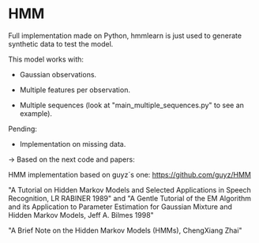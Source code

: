 HMM
===

Full implementation made on Python, hmmlearn is just used to generate synthetic data to test the model. 

This model works with: 

- Gaussian observations.

- Multiple features per observation. 

- Multiple sequences (look at "main_multiple_sequences.py" to see an example).

Pending:

- Implementation on missing data.

-> Based on the next code and papers:

HMM implementation based on guyz´s one: https://github.com/guyz/HMM

"A Tutorial on Hidden Markov Models and Selected Applications in Speech Recognition, LR RABINER 1989" and "A Gentle Tutorial of the EM Algorithm and its Application to Parameter Estimation for Gaussian Mixture and Hidden Markov Models, Jeff A. Bilmes 1998"

"A Brief Note on the Hidden Markov Models (HMMs), ChengXiang Zhai"

